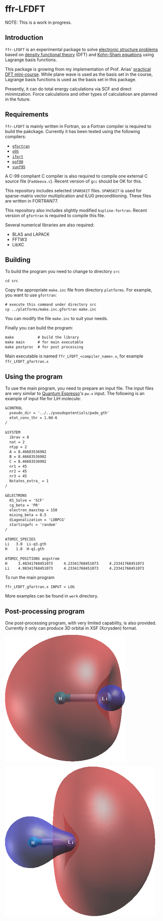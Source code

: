 # ffr-LFDFT

NOTE: This is a work in progress.

## Introduction

`ffr-LFDFT` is an experimental package to solve [electronic structure problems](https://en.wikipedia.org/wiki/Electronic_structure)
based on [density functional theory](https://en.wikipedia.org/wiki/Density_functional_theory)
(DFT)
and [Kohn-Sham equations](https://en.wikipedia.org/wiki/Kohn%E2%80%93Sham_equations)
using Lagrange basis functions.

This package is growing from my implementation of Prof. Arias'
[practical DFT mini-course](http://jdftx.org/PracticalDFT.html).
While plane wave is used as the basis set in the course, Lagrange basis functions
is used as the basis set in this package.

Presently, it can do total energy calculations via SCF and direct minimization.
Force calculations and other types of calculatiosn are planned in the future.

## Requirements

`ffr-LFDFT` is mainly written in Fortran, so a Fortran compiler is required to build
the pakckage.
Currently it has been tested using the following compilers:
- [`gfortran`](https://gcc.gnu.org/fortran/)
- [`g95`](http://www.g95.org)
- [`ifort`](https://software.intel.com/en-us/fortran-compilers)
- [`pgf90`](https://www.pgroup.com/products/community.htm)
- [`sunf95`](http://www.oracle.com/technetwork/server-storage/developerstudio/downloads/index.html)

A C-99 compliant C compiler is also required to compile one external C source file (`Faddeeva.c`).
Recent version of `gcc` should be OK for this.

This repository includes selected `SPARSKIT` files. `SPARSKIT` is used for sparse-matrix vector
multiplication and ILU0 preconditioning. These files are written in FORTRAN77.

This repository also includes
slightly modified `bspline-fortran`.
Recent version of `gfortran` is required to compile this file.

Several numerical libraries are also required:
- BLAS and LAPACK
- FFTW3
- LibXC

## Building

To build the program you need to change to directory `src`
```
cd src
```

Copy the appropriate `make.inc` file from directory `platforms`.
For example, you want to use `gfortran`:
```
# execute this command under directory src
cp ../platforms/make.inc.gfortran make.inc
```
You can modify the file `make.inc` to suit your needs.

Finally you can build the program:
```
make           # build the library
make main      # for main executable
make postproc  # for post processing
```

Main executable is named `ffr_LFDFT_<compiler_name>.x`, for example `ffr_LFDFT_gfortran.x`

## Using the program

To use the main program, you need to prepare an input file.
The input files are very similar to [Quantum Espresso](http://www.quantum-espresso.org/)'s
`pw.x` input.
The following is an example of input file for LiH molecule:
```
&CONTROL
  pseudo_dir = '../../pseudopotentials/pade_gth'
  etot_conv_thr = 1.0d-6
/

&SYSTEM
  ibrav = 8
  nat = 2
  ntyp = 2
  A = 8.46683536902
  B = 8.46683536902
  C = 8.46683536902
  nr1 = 45
  nr2 = 45
  nr3 = 45
  Nstates_extra_ = 1
/

&ELECTRONS
  KS_Solve = 'SCF'
  cg_beta = 'PR'
  electron_maxstep = 150
  mixing_beta = 0.5
  diagonalization = 'LOBPCG'
  startingwfc = 'random'
/

ATOMIC_SPECIES
Li   3.0  Li-q3.gth
H    1.0  H-q1.gth

ATOMIC_POSITIONS angstrom
H     3.48341768451073     4.23341768451073     4.23341768451073
Li    4.98341768451073     4.23341768451073     4.23341768451073
```

To run the main program

```
ffr_LFDFT_gfortran.x INPUT > LOG
```

More examples can be found in `work` directory.

## Post-processing program

One post-processing program, with very limited capability, is also provided.
Currently it only can produce 3D orbital in XSF (Xcrysden) format.

![HOMO of LiH](images/LiH_HOMO.png)

![LUMO of LiH](images/LiH_LUMO.png)